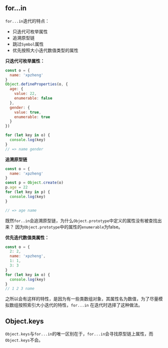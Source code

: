 ## for...in
`for...in`迭代的特点：

* 只迭代可枚举属性
* 追溯原型链
* 跳过`Symbol`属性
* 优先按照大小迭代数值类型的属性


**只迭代可枚举属性：**

```javascript
const o = {
  name: 'xpzheng'
}
Object.defineProperties(o, {
  age: {
    value: 22,
    enumerable: false
  },
  gender: {
    value: true,
    enumerable: true
  }
})

for (let key in o) {
  console.log(key)
}
// => name gender
```


**追溯原型链**

```javascript
const o = {
  name: 'xpzheng'
}
const p = Object.create(o)
p.age = 22
for (let key in p) {
  console.log(key)
}

// => age name
```
既然`for..in`会追溯原型链，为什么`Object.prototype`中定义的属性没有被查找出来？
因为`Object.prototype`中的属性的`enumerable`为false。


**优先迭代数值类属性：**

```javascript
const o = {
  2: 2,
  name: 'xpzheng',
  1: 1,
  3: 3
}
for (let key in o) {
  console.log(key)
}
// 1 2 3 name
```
之所以会有这样的特性，是因为有一些类数组对象，其属性名为数值，为了尽量模拟数组按照索引大小迭代的特性，`for...in` 在迭代时选择了这种做法。



## Object.keys
`Object.keys`与`for...in`的唯一区别在于，`for...in`会寻找原型链上属性，而`Object.keys`不会。